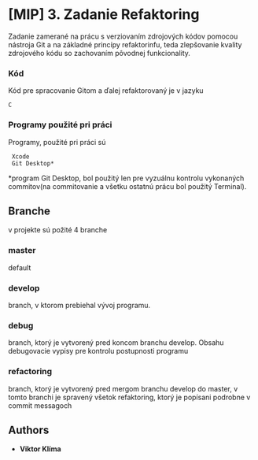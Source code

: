# [MIP] 3. Zadanie Refaktoring

Zadanie zamerané na prácu s verziovaním zdrojových kódov pomocou nástroja Git a na základné princípy refaktorinfu, teda zlepšovanie kvality zdrojového kódu so zachovaním pôvodnej funkcionality.


### Kód

Kód pre spracovanie Gitom a ďalej refaktorovaný je v jazyku

```
C
```

### Programy použité pri práci

Programy, použité pri práci sú

```
 Xcode
 Git Desktop*
```
*program Git Desktop, bol použitý len pre vyzuálnu kontrolu vykonaných commitov(na commitovanie a všetku ostatnú prácu bol použitý Terminal).


## Branche

v projekte sú požité 4 branche

### master
default

### develop
branch, v ktorom prebiehal vývoj programu.

### debug
branch, ktorý je vytvorený pred koncom branchu develop. Obsahu debugovacie vypisy pre kontrolu postupnosti programu

### refactoring
branch, ktorý je vytvorený pred mergom branchu develop do master, v tomto branchi je spravený všetok refaktoring, ktorý je popísani podrobne v commit messagoch


## Authors

* **Viktor Klíma**
